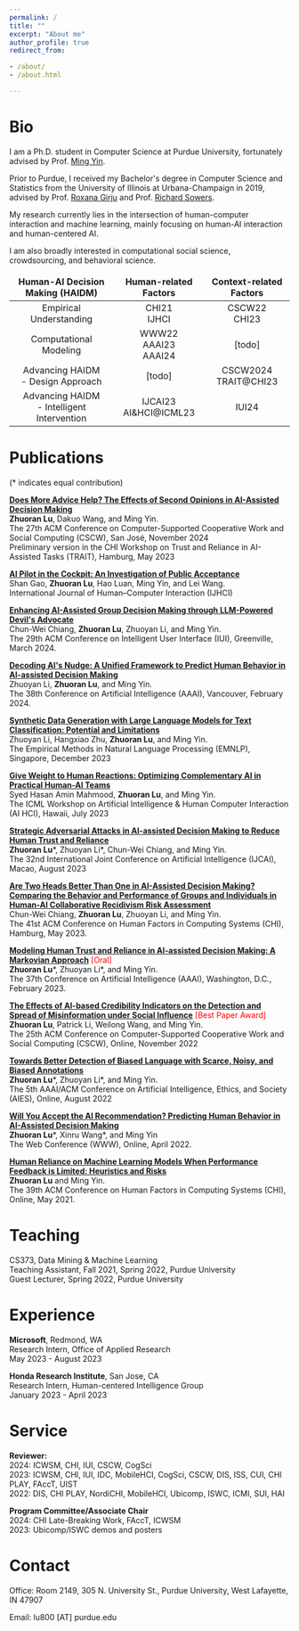 ```yaml
---
permalink: /
title: ""
excerpt: "About me"
author_profile: true
redirect_from:

- /about/
- /about.html

---
```


Bio
=====

I am a Ph.D. student in Computer Science at Purdue University, fortunately advised by
Prof. [Ming Yin](http://mingyin.org/).

Prior to Purdue, I received my Bachelor's degree in Computer Science and Statistics from the University of Illinois at
Urbana-Champaign in 2019, advised by Prof. [Roxana Girju](https://linguistics.illinois.edu/directory/profile/girju) and
Prof. [Richard Sowers](http://publish.illinois.edu/r-sowers/).

My research currently lies in the intersection of human-computer interaction and machine learning, mainly focusing on
human-AI interaction and human-centered AI.

I am also broadly interested in computational social science, crowdsourcing, and behavioral science.


<style>
td, th {
   border: none!important;
}
</style>

|        Human-AI Decision Making (HAIDM)        |    Human-related Factors    | Context-related Factors  |
|:----------------------------------------------:|:---------------------------:|:------------------------:|
|            Empirical Understanding             |       CHI21<br>IJHCI        |     CSCW22<br/>CHI23     |
|             Computational Modeling             | WWW22<br/>AAAI23<br/>AAAI24 |          [todo]          |
|     Advancing HAIDM<br/>- Design Approach      |           [todo]            | CSCW2024<br/>TRAIT@CHI23 |
| Advancing HAIDM<br/>- Intelligent Intervention |  IJCAI23<br/>AI&HCI@ICML23  |          IUI24           |





Publications
====== 
(* indicates equal contribution)<br>

<strong>[Does More Advice Help? The Effects of Second Opinions in AI-Assisted Decision Making](../files/second-camera.pdf)</strong><br>
**Zhuoran Lu**, Dakuo Wang, and Ming Yin.<br>
The 27th ACM Conference on Computer-Supported Cooperative Work and Social Computing (CSCW), San José, November 2024<br>
Preliminary version in the CHI Workshop on Trust and Reliance in AI-Assisted Tasks (TRAIT), Hamburg, May 2023

<strong>[AI Pilot in the Cockpit: An Investigation of Public Acceptance]()</strong><br>
Shan Gao, **Zhuoran Lu**, Hao Luan, Ming Yin, and Lei Wang.<br>
International Journal of Human–Computer Interaction (IJHCI)

<strong>[Enhancing AI-Assisted Group Decision Making through LLM-Powered Devil's Advocate]()</strong><br>
Chun-Wei Chiang, **Zhuoran Lu**, Zhuoyan Li, and Ming Yin.<br>
The 29th ACM Conference on Intelligent User Interface (IUI), Greenville, March 2024.

<strong>[Decoding AI's Nudge: A Unified Framework to Predict Human Behavior in AI-assisted Decision Making]()</strong><br>
Zhuoyan Li, **Zhuoran Lu**, and Ming Yin.<br>
The 38th Conference on Artificial Intelligence (AAAI), Vancouver, February 2024.

<strong>[Synthetic Data Generation with Large Language Models for Text Classification: Potential and Limitations]()</strong><br>
Zhuoyan Li, Hangxiao Zhu, **Zhuoran Lu**, and Ming Yin.<br>
The Empirical Methods in Natural Language Processing (EMNLP), Singapore, December 2023

<strong>[Give Weight to Human Reactions: Optimizing Complementary AI in Practical Human-AI Teams](../files/64_give_weight_to_human_reactions.pdf)</strong><br>
Syed Hasan Amin Mahmood, **Zhuoran Lu**, and Ming Yin.<br>
The ICML Workshop on Artificial Intelligence & Human Computer Interaction (AI HCI), Hawaii, July 2023

<strong>[Strategic Adversarial Attacks in AI-assisted Decision Making to Reduce Human Trust and Reliance](../files/IJCAI__23_Confidence_Attack.pdf)</strong><br>
**Zhuoran Lu**\*, Zhuoyan Li\*, Chun-Wei Chiang, and Ming Yin.<br>
The 32nd International Joint Conference on Artificial Intelligence (IJCAI), Macao, August 2023

<strong>[Are Two Heads Better Than One in AI-Assisted Decision Making? Comparing the Behavior and Performance of Groups and Individuals in Human-AI Collaborative Recidivism Risk Assessment](../files/group-camera.pdf)</strong><br>
Chun-Wei Chiang, **Zhuoran Lu**, Zhuoyan Li, and Ming Yin.<br>
The 41st ACM Conference on Human Factors in Computing Systems (CHI), Hamburg, May 2023.

<strong>[Modeling Human Trust and Reliance in AI-assisted Decision Making: A Markovian Approach](../files/TrustModel.pdf)</strong><span style="color:red"> [Oral]</span><br>
**Zhuoran Lu**\*, Zhuoyan Li\*, and Ming Yin.<br>
The 37th Conference on Artificial Intelligence (AAAI), Washington, D.C., February 2023.

<strong>[The Effects of AI-based Credibility Indicators on the Detection and Spread of Misinformation under Social Influence](../files/misinformation.pdf)</strong><span style="color:red"> [Best Paper Award]</span><br>
**Zhuoran Lu**, Patrick Li, Weilong Wang, and Ming Yin.<br>
The 25th ACM Conference on Computer-Supported Cooperative Work and Social Computing (CSCW), Online, November 2022<br>

<strong>[Towards Better Detection of Biased Language with Scarce, Noisy, and Biased Annotations](../files/cleare.pdf)</strong> <br>
**Zhuoran Lu**\*, Zhuoyan Li\*, and Ming Yin.<br>
The 5th AAAI/ACM Conference on Artificial Intelligence, Ethics, and Society (AIES), Online, August 2022<br>

<strong>[Will You Accept the AI Recommendation? Predicting Human Behavior in AI-Assisted Decision Making](../files/WWW_HAI_model.pdf)</strong> <br>
**Zhuoran Lu**\*, Xinru Wang\*, and Ming Yin <br>
The Web Conference (WWW), Online, April 2022.<br>

<strong>[Human Reliance on Machine Learning Models When Performance Feedback is Limited: Heuristics and Risks](../files/reliance.pdf)</strong><br>
**Zhuoran Lu** and Ming Yin.<br>
The 39th ACM Conference on Human Factors in Computing Systems (CHI), Online, May 2021.

Teaching
====== 

CS373, Data Mining & Machine Learning<br>
Teaching Assistant, Fall 2021, Spring 2022, Purdue University<br>
Guest Lecturer, Spring 2022, Purdue University<br>

Experience
====== 

**Microsoft**, Redmond, WA<br>
Research Intern, Office of Applied Research<br>
May 2023 - August 2023<br>

**Honda Research Institute**, San Jose, CA<br>
Research Intern, Human-centered Intelligence Group<br>
January 2023 - April 2023<br>

Service
====== 
**Reviewer:**<br>
2024: ICWSM, CHI, IUI, CSCW, CogSci<br>
2023: ICWSM, CHI, IUI, IDC, MobileHCI, CogSci, CSCW, DIS, ISS, CUI, CHI PLAY, FAccT, UIST<br>
2022: DIS, CHI PLAY, NordiCHI, MobileHCI, Ubicomp, ISWC, ICMI, SUI, HAI<br>

**Program Committee/Associate Chair**<br>
2024: CHI Late-Breaking Work, FAccT, ICWSM<br>
2023: Ubicomp/ISWC demos and posters<br>

Contact
=====

Office: Room 2149, 305 N. University St., Purdue University, West Lafayette, IN 47907

Email: lu800 [AT] purdue.edu

